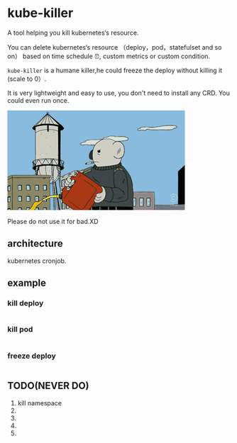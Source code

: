 # kube-killer

A tool helping you kill kubernetes‘s resource.

You can delete kubernetes‘s resource （deploy，pod，statefulset and so on） based on time schedule ⏰, custom metrics or custom condition.

`kube-killer` is a humane killer,he could freeze the deploy without killing it (scale to 0）.

It is very lightweight and easy to use, you don't need to install any CRD. You could even run once.

![image](/doc/img/rm.gif)

Please do not use it for bad.XD

## architecture

kubernetes cronjob.

## example

### kill deploy

```go

```

### kill pod

```go

```

### freeze deploy


```go

```

## TODO(NEVER DO)

1. kill namespace
1. 
1. 
1. 
1. 